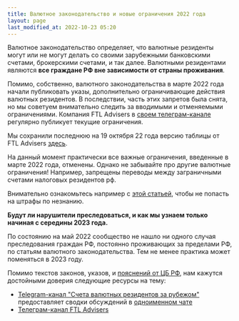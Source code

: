 ```yaml
---
title: Валютное законодательство и новые ограничения 2022 года
layout: page
last_modified_at: 2022-10-23 05:20
---
```


Валютное законодательство определяет, что валютные резиденты могут или не могут делать со своими зарубежными банковскими счетами, брокерскими счетами, и так далее. Валютными резидентами являются **все граждане РФ вне зависимости от страны проживания**.

Помимо, собственно, валютного законодательства в марте 2022 года начали публиковать указы, дополнительно ограничивающие действия валютных резидентов. В последствии, часть этих запретов была снята, но мы советуем внимательно следить за вводимыми и отменяемыми ограничениями. Компания FTL Advisers в [своем телеграм-канале](https://t.me/ftladvisers) регулярно публикует текущие ограничения.

Мы сохранили последнюю на 19 октября 22 года версию таблицы от FTL Advisers [здесь](/files/ftl-restrictions-20221017.pdf).

На данный момент практически все важные ограничения, введенные в марте 2022 года, отменены. Однако не забывайте про
другие валютные ограничения! Например, запрещены переводы между заграничными счетами налоговых резидентов рф.

Внимательно ознакомьтесь например с [этой статьей](https://meduza.io/cards/pravda-chto-valyutnye-perevody-mezhdu-rossiyanami-nezakonny-dazhe-za-rubezhom-i-karayutsya-ogromnymi-shtrafami-a-otkuda-vlasti-o-nih-uznayut), чтобы не попасть на штрафы по незнанию.

**Будут ли нарушители преследоваться, и как мы узнаем только начиная с середины 2023 года.**

По состоянию на май 2022 сообщество не нашло ни одного случая преследования граждан РФ, постоянно проживающих за пределами РФ, по статьям валютного законодательства. Тем не менее практика может поменяться в 2023 году.

Помимо текстов законов, указов, и [пояснений от ЦБ РФ](https://www.cbr.ru/faq/w_fin_sector/), нам кажутся достойными доверия следующие ресурсы на тему:

- [Telegram-канал "Счета валютных резидентов за рубежом"](https://t.me/+RE0haAqcKiIyMmYy) предоставляет сводки обсуждений в [одноименном чате](https://t.me/+fVDnu0bGaqNiYTVi)
- [Телеграм-канал FTL Advisers](https://t.me/ftladvisers)
